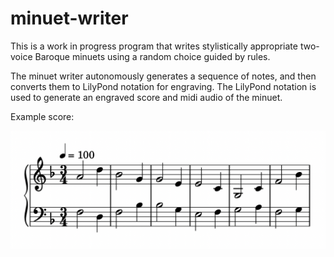 # minuet-writer

This is a work in progress program that writes stylistically appropriate two-voice Baroque minuets using a random choice guided by rules. 

The minuet writer autonomously generates a sequence of notes, and then converts them to LilyPond notation for engraving. The LilyPond notation is used to generate an engraved score and midi audio of the minuet. 

Example score: 

![grab-landing-page](https://github.com/andrew-bortvin/minuet-writer/blob/main/ex_score.png)

